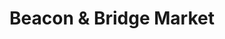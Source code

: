 ---
title: "Beacon & Bridge Market"
url: /gladwin/beacon-and-bridge-market-east-m-61/
shop: convenience
---